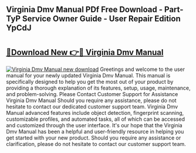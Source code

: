 ## Virginia Dmv Manual PDf Free Download - Part-TyP Service Owner Guide - User Repair Edition YpCdJ

# <h2><a href="http://bc39262.oget.top/?id=Virginia+Dmv+Manual">🔗Download New 👉🔴 Virginia Dmv Manual</a></h2>

[![Virginia Dmv Manual new download](https://i.imgur.com/5g1atiW.png)](http://bc39262.oget.top/?id=Virginia+Dmv+Manual)
Greetings and welcome to the user manual for your newly updated Virginia Dmv Manual. This manual is specifically designed to help you get the most out of your product by providing a thorough explanation of its features, setup, usage, maintenance, and problem-solving. Please Contact Customer Support for Assistance Virginia Dmv Manual Should you require any assistance, please do not hesitate to contact our dedicated customer support team. Virginia Dmv Manual advanced features include object detection, fingerprint scanning, customizable profiles, and automated tasks, all of which can be accessed and customized through the user interface. It's our hope that the Virginia Dmv Manual has been a helpful and user-friendly resource in helping you get started with your new product. Should you require any assistance or clarification, please do not hesitate to contact our customer support team.
